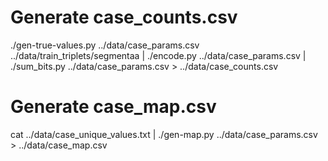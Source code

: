 
# Generate case_counts.csv
./gen-true-values.py ../data/case_params.csv ../data/train_triplets/segmentaa | ./encode.py ../data/case_params.csv | ./sum_bits.py ../data/case_params.csv > ../data/case_counts.csv

# Generate case_map.csv
cat ../data/case_unique_values.txt | ./gen-map.py ../data/case_params.csv > ../data/case_map.csv